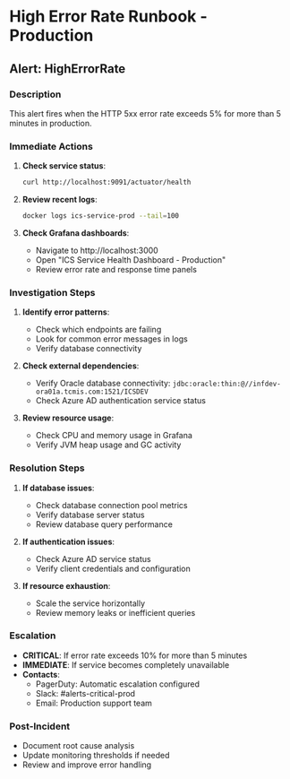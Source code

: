 # High Error Rate Runbook - Production

## Alert: HighErrorRate

### Description
This alert fires when the HTTP 5xx error rate exceeds 5% for more than 5 minutes in production.

### Immediate Actions
1. **Check service status**:
   ```bash
   curl http://localhost:9091/actuator/health
   ```

2. **Review recent logs**:
   ```bash
   docker logs ics-service-prod --tail=100
   ```

3. **Check Grafana dashboards**:
   - Navigate to http://localhost:3000
   - Open "ICS Service Health Dashboard - Production"
   - Review error rate and response time panels

### Investigation Steps
1. **Identify error patterns**:
   - Check which endpoints are failing
   - Look for common error messages in logs
   - Verify database connectivity

2. **Check external dependencies**:
   - Verify Oracle database connectivity: `jdbc:oracle:thin:@//infdev-ora01a.tcmis.com:1521/ICSDEV`
   - Check Azure AD authentication service status

3. **Review resource usage**:
   - Check CPU and memory usage in Grafana
   - Verify JVM heap usage and GC activity

### Resolution Steps
1. **If database issues**:
   - Check database connection pool metrics
   - Verify database server status
   - Review database query performance

2. **If authentication issues**:
   - Check Azure AD service status
   - Verify client credentials and configuration

3. **If resource exhaustion**:
   - Scale the service horizontally
   - Review memory leaks or inefficient queries

### Escalation
- **CRITICAL**: If error rate exceeds 10% for more than 5 minutes
- **IMMEDIATE**: If service becomes completely unavailable
- **Contacts**: 
  - PagerDuty: Automatic escalation configured
  - Slack: #alerts-critical-prod
  - Email: Production support team

### Post-Incident
- Document root cause analysis
- Update monitoring thresholds if needed
- Review and improve error handling
